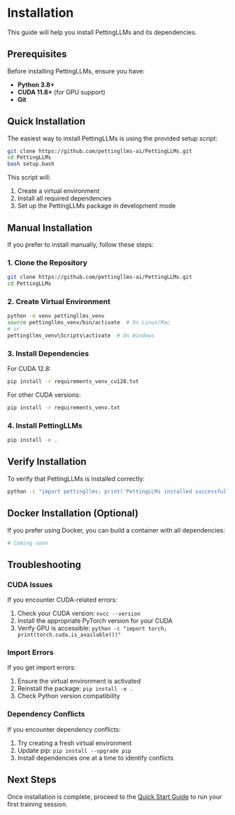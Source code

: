 # Installation

This guide will help you install PettingLLMs and its dependencies.

## Prerequisites

Before installing PettingLLMs, ensure you have:

- **Python 3.8+**
- **CUDA 11.8+** (for GPU support)
- **Git**

## Quick Installation

The easiest way to install PettingLLMs is using the provided setup script:

```bash
git clone https://github.com/pettingllms-ai/PettingLLMs.git
cd PettingLLMs
bash setup.bash
```

This script will:

1. Create a virtual environment
2. Install all required dependencies
3. Set up the PettingLLMs package in development mode

## Manual Installation

If you prefer to install manually, follow these steps:

### 1. Clone the Repository

```bash
git clone https://github.com/pettingllms-ai/PettingLLMs.git
cd PettingLLMs
```

### 2. Create Virtual Environment

```bash
python -m venv pettingllms_venv
source pettingllms_venv/bin/activate  # On Linux/Mac
# or
pettingllms_venv\Scripts\activate  # On Windows
```

### 3. Install Dependencies

For CUDA 12.8:
```bash
pip install -r requirements_venv_cu128.txt
```

For other CUDA versions:
```bash
pip install -r requirements_venv.txt
```

### 4. Install PettingLLMs

```bash
pip install -e .
```

## Verify Installation

To verify that PettingLLMs is installed correctly:

```bash
python -c "import pettingllms; print('PettingLLMs installed successfully!')"
```

## Docker Installation (Optional)

If you prefer using Docker, you can build a container with all dependencies:

```bash
# Coming soon
```

## Troubleshooting

### CUDA Issues

If you encounter CUDA-related errors:

1. Check your CUDA version: `nvcc --version`
2. Install the appropriate PyTorch version for your CUDA
3. Verify GPU is accessible: `python -c "import torch; print(torch.cuda.is_available())"`

### Import Errors

If you get import errors:

1. Ensure the virtual environment is activated
2. Reinstall the package: `pip install -e .`
3. Check Python version compatibility

### Dependency Conflicts

If you encounter dependency conflicts:

1. Try creating a fresh virtual environment
2. Update pip: `pip install --upgrade pip`
3. Install dependencies one at a time to identify conflicts

## Next Steps

Once installation is complete, proceed to the [Quick Start Guide](quick-start.md) to run your first training session.

